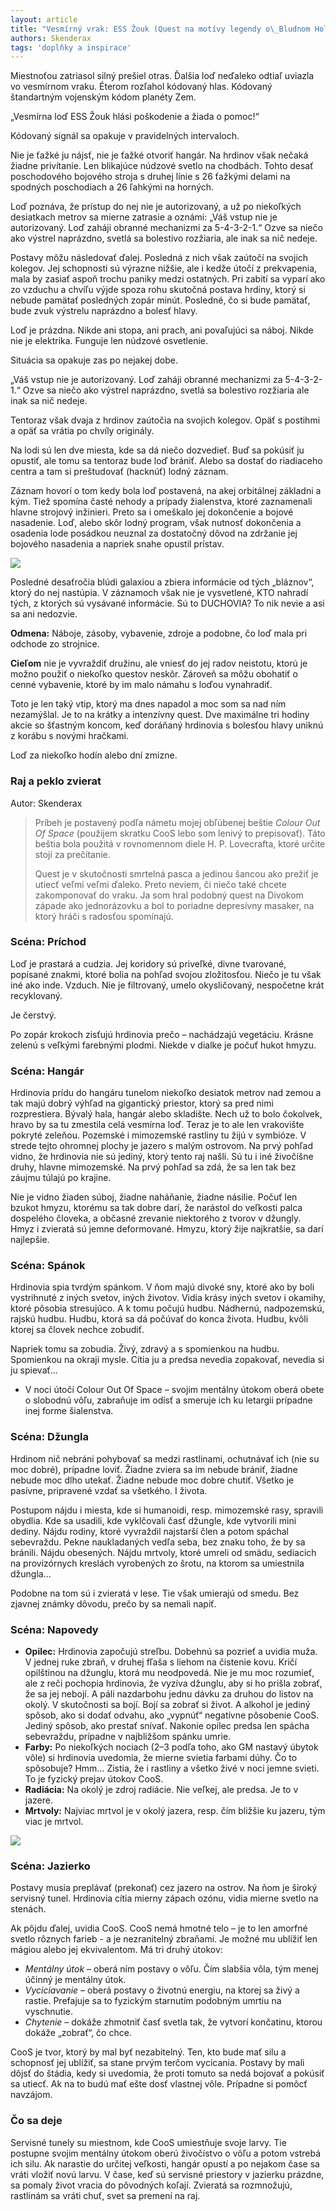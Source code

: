 ```yaml
---
layout: article
title: "Vesmírný vrak: ESS Žouk (Quest na motívy legendy o\_Bludnom Holanďanovi)"
authors: Skenderax
tags: 'doplňky a inspirace'
---
```


Miestnoťou zatriasol silný prešiel otras. Ďalšia loď neďaleko odtiaľ uviazla vo vesmírnom vraku. Éterom rozľahol kódovaný hlas. Kódovaný štandartným vojenským kódom planéty Zem.

„Vesmírna loď ESS Žouk hlási poškodenie a žiada o pomoc!“

Kódovaný signál sa opakuje v pravidelných intervaloch.

Nie je ťažké ju nájsť, nie je ťažké otvoriť hangár. Na hrdinov však nečaká žiadne privítanie. Len blikajúce núdzové svetlo na chodbách. Tohto desať poschodového bojového stroja s druhej línie s 26 ťažkými delami na spodných poschodiach a 26 ľahkými na horných.

Loď poznáva, že prístup do nej nie je autorizovaný, a už po niekoľkých desiatkach metrov sa mierne zatrasie a oznámi: „Váš vstup nie je autorizovaný. Loď zaháji obranné mechanizmi za 5-4-3-2-1.“ Ozve sa niečo ako výstrel naprázdno, svetlá sa bolestivo rozžiaria, ale inak sa nič nedeje.

Postavy môžu následovať ďalej. Posledná z nich však zaútočí na svojich kolegov. Jej schopnosti sú výrazne nižšie, ale i kedže útočí z prekvapenia, mala by zasiať aspoň trochu paniky medzi ostatných. Pri zabití sa vyparí ako zo vzduchu a chvíľu výjde spoza rohu skutočná postava hrdiny, ktorý si nebude pamätať posledných zopár minút. Posledné, čo si bude pamätať, bude zvuk výstrelu naprázdno a bolesť hlavy.

Loď je prázdna. Nikde ani stopa, ani prach, ani povaľujúci sa náboj. Nikde nie je elektrika. Funguje len núdzové osvetlenie.

Situácia sa opakuje zas po nejakej dobe.

„Váš vstup nie je autorizovaný. Loď zaháji obranné mechanizmi za 5-4-3-2-1.“ Ozve sa niečo ako výstrel naprázdno, svetlá sa bolestivo rozžiaria ale inak sa nič nedeje.

Tentoraz však dvaja z hrdinov zaútočia na svojich kolegov. Opäť s postihmi a opäť sa vrátia po chvíly originály.

Na lodi sú len dve miesta, kde sa dá niečo dozvedieť. Buď sa pokúsiť ju opustiť, ale tomu sa tentoraz bude loď brániť. Alebo sa dostať do riadiaceho centra a tam si preštudovať (hacknúť) lodný záznam.

Záznam hovorí o tom kedy bola loď postavená, na akej orbitálnej základni a kým. Tiež spomína časté nehody a prípady žialenstva, ktoré zaznamenali hlavne strojový inžinieri. Preto sa i omeškalo jej dokončenie a bojové nasadenie. Loď, alebo skôr lodný program, však nutnosť dokončenia a osadenia lode posádkou neuznal za dostatočný dôvod na zdržanie jej bojového nasadenia a napriek snahe opustil prístav.

![](international-30342-640-opt.jpg)

Posledné desaťročia blúdi galaxiou a zbiera informácie od tých „bláznov“, ktorý do nej nastúpia. V záznamoch však nie je vysvetlené, KTO nahradí tých, z ktorých sú vysávané informácie. Sú to DUCHOVIA? To nik nevie a asi sa ani nedozvie.

__Odmena:__ Náboje, zásoby, vybavenie, zdroje a podobne, čo loď mala pri odchode zo strojnice.

__Cieľom__ nie je vyvraždiť družinu, ale vniesť do jej radov neistotu, ktorú je možno použiť o niekoľko questov neskôr. Zároveň sa môžu obohatiť o cenné vybavenie, ktoré by im malo námahu s loďou vynahradiť.

Toto je len taký vtip, ktorý ma dnes napadol a moc som sa nad ním nezamýšlal. Je to na krátky a intenzívny quest. Dve maximálne tri hodiny akcie so šťastným koncom, keď doráňaný hrdinovia s bolesťou hlavy uniknú z korábu s novými hračkami.

Loď za niekoľko hodín alebo dní zmizne.

### Raj a peklo zvierat

Autor: Skenderax

> Príbeh je postavený podľa námetu mojej obľúbenej beštie _Colour Out Of Space_ (použijem skratku CooS lebo som lenivý to prepisovať). Táto beštia bola použitá v rovnomennom diele H. P. Lovecrafta, ktoré určite stojí za prečítanie.
>
> Quest je v skutočnosti smrtelná pasca a jedinou šancou ako prežiť je utiecť veľmi veľmi ďaleko. Preto neviem, či niečo také chcete zakomponovať do vraku. Ja som hral podobný quest na Divokom západe ako jednorázovku a bol to poriadne depresívny masaker, na ktorý hráči s radosťou spomínajú.

### Scéna: Príchod

Loď je prastará a cudzia. Jej koridory sú priveľké, divne tvarované, popísané znakmi, ktoré bolia na pohľad svojou zložitosťou. Niečo je tu však iné ako inde. Vzduch. Nie je filtrovaný, umelo okysličovaný, nespočetne krát recyklovaný.

Je čerstvý.

Po zopár krokoch zisťujú hrdinovia prečo – nachádzajú vegetáciu. Krásne zelenú s veľkými farebnými plodmi. Niekde v dialke je počuť hukot hmyzu.

### Scéna: Hangár

Hrdinovia prídu do hangáru tunelom niekoľko desiatok metrov nad zemou a tak majú dobrý výhľad na gigantický priestor, ktorý sa pred nimi rozprestiera. Bývalý hala, hangár alebo skladište. Nech už to bolo čokolvek, hravo by sa tu zmestila celá vesmírna loď. Teraz je to ale len vrakovište pokryté zeleňou. Pozemské i mimozemské rastliny tu žijú v symbióze. V strede tejto ohromnej plochy je jazero s malým ostrovom. Na prvý pohľad vidno, že hrdinovia nie sú jediný, ktorý tento raj našli. Sú tu i iné živočíšne druhy, hlavne mimozemské. Na prvý pohľad sa zdá, že sa len tak bez záujmu túlajú po krajine.

Nie je vidno žiaden súboj, žiadne naháňanie, žiadne násilie. Počuť len bzukot hmyzu, ktorému sa tak dobre darí, že narástol do veľkosti palca dospelého človeka, a občasné zrevanie niektorého z tvorov v džungly. Hmyz i zvieratá sú jemne deformované. Hmyzu, ktorý žije najkratšie, sa darí najlepšie.

### Scéna: Spánok

Hrdinovia spia tvrdým spánkom. V ňom majú divoké sny, ktoré ako by boli vystrihnuté z iných svetov, iných životov. Vidia krásy iných svetov i okamihy, ktoré pôsobia stresujúco. A k tomu počujú hudbu. Nádhernú, nadpozemskú, rajskú hudbu. Hudbu, ktorá sa dá počúvať do konca života. Hudbu, kvôli ktorej sa človek nechce zobudiť.

Napriek tomu sa zobudia. Živý, zdravý a s spomienkou na hudbu. Spomienkou na okraji mysle. Cítia ju a predsa nevedia zopakovať, nevedia si ju spievať...

+ V noci útočí Colour Out Of Space – svojim mentálny útokom oberá obete o slobodnú vôľu, zabraňuje im odísť a smeruje ich ku letargii prípadne inej forme šialenstva.

### Scéna: Džungla

Hrdinom nič nebráni pohybovať sa medzi rastlinami, ochutnávať ich (nie su moc dobré), prípadne loviť. Žiadne zviera sa im nebude brániť, žiadne nebude moc dlho utekať. Žiadne nebude moc dobre chutiť. Všetko je pasívne, pripravené vzdať sa všetkého. I života.

Postupom nájdu i miesta, kde si humanoidi, resp. mimozemské rasy, spravili obydlia. Kde sa usadili, kde vyklčovali časť džungle, kde vytvorili mini dediny. Nájdu rodiny, ktoré vyvraždil najstarší člen a potom spáchal sebevraždu. Pekne naukladaných vedľa seba, bez znaku toho, že by sa bránili. Nájdu obesených. Nájdu mrtvoly, ktoré umreli od smädu, sediacich na provizórnych kreslách vyrobených zo šrotu, na ktorom sa umiestnila džungla...

Podobne na tom sú i zvieratá v lese. Tie však umierajú od smedu. Bez zjavnej známky dôvodu, prečo by sa nemali napiť.

### Scéna: Napovedy

- __Opilec:__ Hrdinovia započujú streľbu. Dobehnú sa pozrieť a uvidia muža. V jednej ruke zbraň, v druhej fľaša s liehom na čistenie kovu. Kričí opilštinou na džunglu, ktorá mu neodpovedá. Nie je mu moc rozumieť, ale z reči pochopia hrdinovia, že vyzíva džunglu, aby si ho prišla zobrať, že sa jej nebojí. A páli nazdarbohu jednu dávku za druhou do listov na okolý. V skutočnosti sa bojí. Bojí sa zobrať si život. A alkohol je jediný spôsob, ako si dodať odvahu, ako „vypnúť“ negatívne pôsobenie CooS. Jediný spôsob, ako prestať snívať. Nakonie opilec predsa len spácha sebevraždu, prípadne v najbližšom spánku umrie.
- __Farby:__ Po niekoľkých nociach (2–3 podľa toho, ako GM nastavý úbytok vôle) si hrdinovia uvedomia, že mierne svietia farbami dúhy. Čo to spôsobuje? Hmm... Zistia, že i rastliny a všetko živé v noci jemne svieti. To je fyzický prejav útokov CooS.
- __Radiácia:__ Na okolý je zdroj radiácie. Nie veľkej, ale predsa. Je to v jazere.
- __Mrtvoly:__ Najviac mrtvol je v okolý jazera, resp. čím bližšie ku jazeru, tým viac je mrtvol.

![](space-station-423702-6-opt.jpg)

### Scéna: Jazierko

Postavy musia preplávať (prekonať) cez jazero na ostrov. Na ňom je široký servisný tunel. Hrdinovia cítia mierny zápach ozónu, vidia mierne svetlo na stenách.

Ak pôjdu ďalej, uvidia CooS. CooS nemá hmotné telo – je to len amorfné svetlo rôznych farieb - a je nezranitelný zbraňami. Je možné mu ublížiť len mágiou alebo jej ekvivalentom. Má tri druhý útokov:

- _Mentálny útok_ – oberá ním postavy o vôľu. Čím slabšia vôla, tým menej účinný je mentálny útok.
- _Vyciciavanie_ – oberá postavy o životnú energiu, na ktorej sa živý a rastie. Prefajuje sa to fyzickým starnutím podobným umrtiu na vyschnutie.
- _Chytenie_ – dokáže zhmotniť časť svetla tak, že vytvorí končatinu, ktorou dokáže „zobrať“, čo chce.

CooS je tvor, ktorý by mal byť nezabitelný. Ten, kto bude mať silu a schopnosť jej ublížiť, sa stane prvým terčom vycicania. Postavy by mali dôjsť do štádia, kedy si uvedomia, že proti tomuto sa nedá bojovať a pokúsiť sa utiecť. Ak na to budú mať ešte dosť vlastnej vôle. Prípadne si pomôcť navzájom.

### Čo sa deje

Servisné tunely su miestnom, kde CooS umiestňuje svoje larvy. Tie postupne svojim mentálny útokom oberú živočístvo o vôľu a potom vstrebá ich silu. Ak narastie do určitej veľkosti, hangár opustí a po nejakom čase sa vráti vložiť novú larvu. V čase, keď sú servisné priestory v jazierku prázdne, sa pomaly život vracia do pôvodných koľají. Zvieratá sa rozmnožujú, rastlinám sa vráti chuť, svet sa premení na raj.
